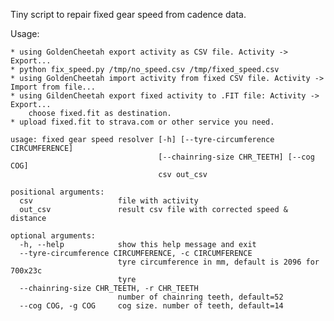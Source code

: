 Tiny script to repair fixed gear speed from cadence data. 

Usage:

    * using GoldenCheetah export activity as CSV file. Activity -> Export... 
    * python fix_speed.py /tmp/no_speed.csv /tmp/fixed_speed.csv
    * using GoldenCheetah import activity from fixed CSV file. Activity -> Import from file...
    * using GildenCheetah export fixed activity to .FIT file: Activity -> Export... 
        choose fixed.fit as destination.
    * upload fixed.fit to strava.com or other service you need.

```
usage: fixed gear speed resolver [-h] [--tyre-circumference CIRCUMFERENCE]
                                 [--chainring-size CHR_TEETH] [--cog COG]
                                 csv out_csv

positional arguments:
  csv                   file with activity
  out_csv               result csv file with corrected speed & distance

optional arguments:
  -h, --help            show this help message and exit
  --tyre-circumference CIRCUMFERENCE, -c CIRCUMFERENCE
                        tyre circumference in mm, default is 2096 for 700x23c
                        tyre
  --chainring-size CHR_TEETH, -r CHR_TEETH
                        number of chainring teeth, default=52
  --cog COG, -g COG     cog size. number of teeth, default=14
  ```
